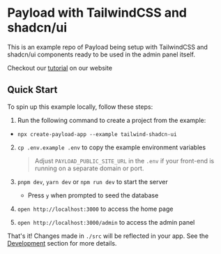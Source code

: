 # Payload with TailwindCSS and shadcn/ui

This is an example repo of Payload being setup with TailwindCSS and shadcn/ui components ready to be used in the admin panel itself.

Checkout our [tutorial](https://payloadcms.com/blog/how-to-setup-tailwindcss-and-shadcn-ui-in-payload) on our website

## Quick Start

To spin up this example locally, follow these steps:

1. Run the following command to create a project from the example:

- `npx create-payload-app --example tailwind-shadcn-ui`

2. `cp .env.example .env` to copy the example environment variables

   > Adjust `PAYLOAD_PUBLIC_SITE_URL` in the `.env` if your front-end is running on a separate domain or port.

3. `pnpm dev`, `yarn dev` or `npm run dev` to start the server
   - Press `y` when prompted to seed the database
4. `open http://localhost:3000` to access the home page
5. `open http://localhost:3000/admin` to access the admin panel

That's it! Changes made in `./src` will be reflected in your app. See the [Development](#development) section for more details.
